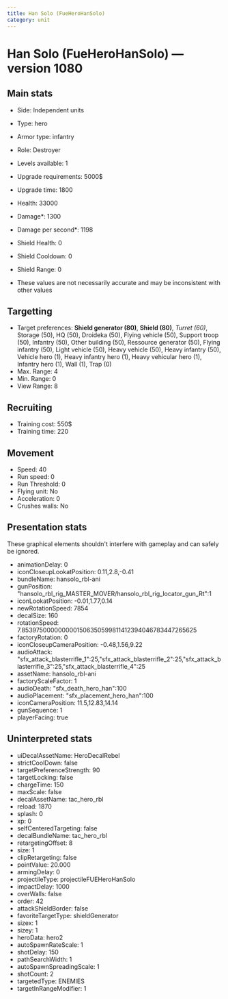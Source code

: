```yaml
---
title: Han Solo (FueHeroHanSolo)
category: unit
---
```


# Han Solo (FueHeroHanSolo) — version 1080

## Main stats

  * Side: Independent units
  * Type: hero
  * Armor type: infantry
  * Role: Destroyer
  * Levels available: 1
  * Upgrade requirements: 5000$
  * Upgrade time: 1800
  * Health: 33000
  * Damage*: 1300
  * Damage per second*: 1198
  * Shield Health: 0
  * Shield Cooldown: 0
  * Shield Range: 0

* These values are not necessarily accurate and may be inconsistent with other values

## Targetting

  * Target preferences: **Shield generator (80)**, **Shield (80)**, _Turret (60)_, Storage (50), HQ (50), Droideka (50), Flying vehicle (50), Support troop (50), Infantry (50), Other building (50), Ressource generator (50), Flying infantry (50), Light vehicle (50), Heavy vehicle (50), Heavy infantry (50), Vehicle hero (1), Heavy infantry hero (1), Heavy vehicular hero (1), Infantry hero (1), Wall (1), Trap (0)
  * Max. Range: 4
  * Min. Range: 0
  * View Range: 8

## Recruiting

  * Training cost: 550$
  * Training time: 220

## Movement

  * Speed: 40
  * Run speed: 0
  * Run Threshold: 0
  * Flying unit: No
  * Acceleration: 0
  * Crushes walls: No

## Presentation stats

These graphical elements shouldn't interfere with gameplay and can safely be ignored.

  * animationDelay: 0
  * iconCloseupLookatPosition: 0.11,2.8,-0.41
  * bundleName: hansolo_rbl-ani
  * gunPosition: "hansolo_rbl_rig_MASTER_MOVER/hansolo_rbl_rig_locator_gun_Rt":1
  * iconLookatPosition: -0.01,1.77,0.14
  * newRotationSpeed: 7854
  * decalSize: 160
  * rotationSpeed: 7.8539750000000001506350599811412394046783447265625
  * factoryRotation: 0
  * iconCloseupCameraPosition: -0.48,1.56,9.22
  * audioAttack: "sfx_attack_blasterrifle_1":25,"sfx_attack_blasterrifle_2":25,"sfx_attack_blasterrifle_3":25,"sfx_attack_blasterrifle_4":25
  * assetName: hansolo_rbl-ani
  * factoryScaleFactor: 1
  * audioDeath: "sfx_death_hero_han":100
  * audioPlacement: "sfx_placement_hero_han":100
  * iconCameraPosition: 11.5,12.83,14.14
  * gunSequence: 1
  * playerFacing: true

## Uninterpreted stats

  * uiDecalAssetName: HeroDecalRebel
  * strictCoolDown: false
  * targetPreferenceStrength: 90
  * targetLocking: false
  * chargeTime: 150
  * maxScale: false
  * decalAssetName: tac_hero_rbl
  * reload: 1870
  * splash: 0
  * xp: 0
  * selfCenteredTargeting: false
  * decalBundleName: tac_hero_rbl
  * retargetingOffset: 8
  * size: 1
  * clipRetargeting: false
  * pointValue: 20.000
  * armingDelay: 0
  * projectileType: projectileFUEHeroHanSolo
  * impactDelay: 1000
  * overWalls: false
  * order: 42
  * attackShieldBorder: false
  * favoriteTargetType: shieldGenerator
  * sizex: 1
  * sizey: 1
  * heroData: hero2
  * autoSpawnRateScale: 1
  * shotDelay: 150
  * pathSearchWidth: 1
  * autoSpawnSpreadingScale: 1
  * shotCount: 2
  * targetedType: ENEMIES
  * targetInRangeModifier: 1

